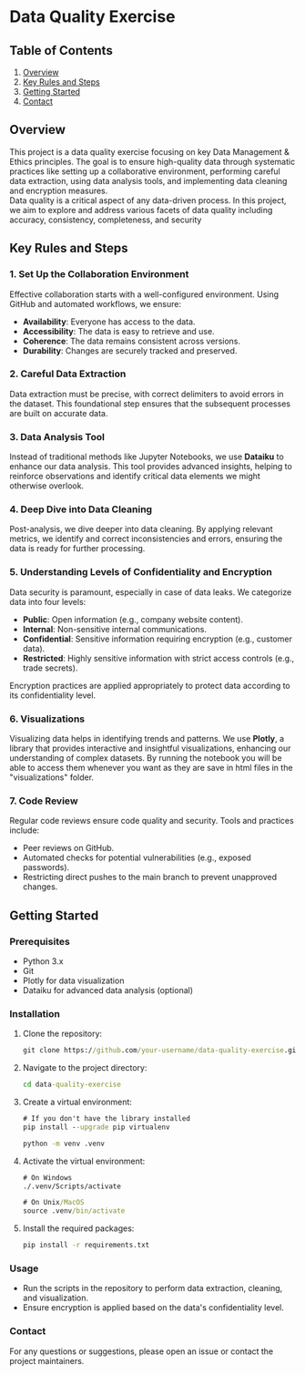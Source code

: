 # Data Quality Exercise

## Table of Contents
1. [Overview](#overview)
2. [Key Rules and Steps](#key-rules-and-steps)
3. [Getting Started](#getting-started)
4. [Contact](#contact)

## Overview
This project is a data quality exercise focusing on key Data Management & Ethics principles. The goal is to ensure high-quality data through systematic practices like setting up a collaborative environment, performing careful data extraction, using data analysis tools, and implementing data cleaning and encryption measures.<br>
Data quality is a critical aspect of any data-driven process. In this project, we aim to explore and address various facets of data quality including accuracy, consistency, completeness, and security

## Key Rules and Steps

### 1. Set Up the Collaboration Environment
Effective collaboration starts with a well-configured environment. Using GitHub and automated workflows, we ensure:
- **Availability**: Everyone has access to the data.
- **Accessibility**: The data is easy to retrieve and use.
- **Coherence**: The data remains consistent across versions.
- **Durability**: Changes are securely tracked and preserved.

### 2. Careful Data Extraction
Data extraction must be precise, with correct delimiters to avoid errors in the dataset. This foundational step ensures that the subsequent processes are built on accurate data.

### 3. Data Analysis Tool
Instead of traditional methods like Jupyter Notebooks, we use **Dataiku** to enhance our data analysis. This tool provides advanced insights, helping to reinforce observations and identify critical data elements we might otherwise overlook.

### 4. Deep Dive into Data Cleaning
Post-analysis, we dive deeper into data cleaning. By applying relevant metrics, we identify and correct inconsistencies and errors, ensuring the data is ready for further processing.

### 5. Understanding Levels of Confidentiality and Encryption
Data security is paramount, especially in case of data leaks. We categorize data into four levels:
- **Public**: Open information (e.g., company website content).
- **Internal**: Non-sensitive internal communications.
- **Confidential**: Sensitive information requiring encryption (e.g., customer data).
- **Restricted**: Highly sensitive information with strict access controls (e.g., trade secrets).

Encryption practices are applied appropriately to protect data according to its confidentiality level.

### 6. Visualizations
Visualizing data helps in identifying trends and patterns. We use **Plotly**, a library that provides interactive and insightful visualizations, enhancing our understanding of complex datasets. By running the notebook you will be able to access them whenever you want as they are save in html files in the "visualizations" folder.

### 7. Code Review
Regular code reviews ensure code quality and security. Tools and practices include:
- Peer reviews on GitHub.
- Automated checks for potential vulnerabilities (e.g., exposed passwords).
- Restricting direct pushes to the main branch to prevent unapproved changes.

## Getting Started

### Prerequisites
- Python 3.x
- Git
- Plotly for data visualization
- Dataiku for advanced data analysis (optional)

### Installation
1. Clone the repository:
   ```cmd
   git clone https://github.com/your-username/data-quality-exercise.git
   ```
2. Navigate to the project directory:
   ```cmd
   cd data-quality-exercise
   ```
3. Create a virtual environment:
   ```cmd
   # If you don't have the library installed
   pip install --upgrade pip virtualenv
   ```
   ```cmd
   python -m venv .venv
   ```
4. Activate the virtual environment:
   ```cmd
   # On Windows
   ./.venv/Scripts/activate
   ```
   ```cmd
   # On Unix/MacOS
   source .venv/bin/activate
   ```
4. Install the required packages:
   ```cmd
   pip install -r requirements.txt
   ```

### Usage
* Run the scripts in the repository to perform data extraction, cleaning, and visualization.
* Ensure encryption is applied based on the data's confidentiality level.

### Contact
For any questions or suggestions, please open an issue or contact the project maintainers.<br><br>
